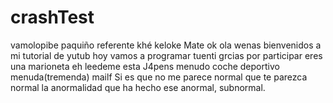 # crashTest
vamolopibe
paquiño referente
khé keloke
Mate 
ok
ola wenas bienvenidos a mi tutorial de yutub hoy vamos a programar tuenti grcias por participar
eres una marioneta
eh
leedeme esta
J4pens
menudo coche deportivo
menuda(tremenda) mailf
Si es que no me parece normal que te parezca normal la anormalidad que ha hecho ese anormal, subnormal.
